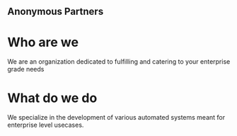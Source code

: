 ## Anonymous Partners
# Who are we
We are an organization dedicated to fulfilling and catering to your enterprise grade needs
# What do we do
We specialize in the development of various automated systems meant for enterprise level usecases.
